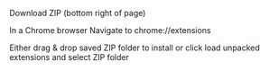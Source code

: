 Download ZIP (bottom right of page)

In a Chrome browser Navigate to chrome://extensions

Either drag & drop saved ZIP folder to install or click load unpacked extensions and select ZIP folder